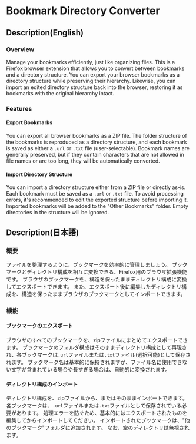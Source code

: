 # Bookmark Directory Converter

## Description(English)

### Overview

Manage your bookmarks efficiently, just like organizing files.
This is a Firefox browser extension that allows you to convert between bookmarks and a directory structure.
You can export your browser bookmarks as a directory structure while preserving their hierarchy.
Likewise, you can import an edited directory structure back into the browser, restoring it as bookmarks with the original hierarchy intact.

### Features

#### Export Bookmarks

You can export all browser bookmarks as a ZIP file.
The folder structure of the bookmarks is reproduced as a directory structure, and each bookmark is saved as either a `.url` or `.txt` file (user-selectable).
Bookmark names are generally preserved, but if they contain characters that are not allowed in file names or are too long, they will be automatically converted.

#### Import Directory Structure

You can import a directory structure either from a ZIP file or directly as-is.
Each bookmark must be saved as a `.url` or `.txt` file.
To avoid processing errors, it's recommended to edit the exported structure before importing it.
Imported bookmarks will be added to the "Other Bookmarks" folder.
Empty directories in the structure will be ignored.

## Description(日本語)

### 概要

ファイルを整理するように、ブックマークを効率的に管理しましょう。
ブックマークとディレクトリ構成を相互に変換できる、Firefox用のブラウザ拡張機能です。
ブラウザのブックマークを、構造を保ったままディレクトリ構成に変換してエクスポートできます。
また、エクスポート後に編集したディレクトリ構成を、構造を保ったままブラウザのブックマークとしてインポートできます。

### 機能

#### ブックマークのエクスポート

ブラウザのすべてのブックマークを、zipファイルにまとめてエクスポートできます。
ブックマークのフォルダ構成はそのままディレクトリ構成として再現され、各ブックマークは`.url`ファイルまたは`.txt`ファイル(選択可能)として保存されます。
ブックマーク名は基本的に保持されますが、ファイル名に使用できない文字が含まれている場合や長すぎる場合は、自動的に変換されます。

#### ディレクトリ構成のインポート

ディレクトリ構成を、zipファイルから、またはそのままインポートできます。
各ブックマークは、`.url`ファイルまたは`.txt`ファイルとして保存されている必要があります。
処理エラーを防ぐため、基本的にはエクスポートされたものを編集してからインポートしてください。
インポートされたブックマークは、"他のブックマーク"フォルダに追加されます。
なお、空のディレクトリは無視されます。
